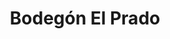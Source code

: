 ---
title: "Bodegón El Prado"
url: /ciudad-guayana-puerto-ordaz/bodegon-el-prado/
shop: Spirituosen
---